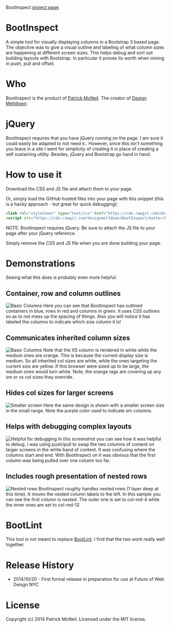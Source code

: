 BootInspect [project page](http://designmeltdown.github.io/BootInspect/).

BootInspect
===========

A simple tool for visually displaying columns in a Bootstrap 3 based page. The objective was to give a visual outline and labeling of what column sizes are happening at different screen sizes. This helps debug and sort out building layouts with Bootstrap. In particular it proves its worth when mixing in push, pull and offset.

Who
==============
BootInspect is the product of [Patrick McNeil](http://pmcneil.com). The creator of [Design Meltdown](http://designmeltdown.com). 

jQuery
===========
BootInspect requires that you have jQuery running on the page. I am sure it could easily be adapted to not need it.. However, since this isn't something you leave in a site I went for simplicity of creating it in place of creating a self sustaining utility.  Besides, jQuery and Bootstrap go hand in hand.

How to use it
===========
Download the CSS and JS file and attach them to your page.

Or, simply load the GitHub hosted files into your page with this snippet (this is a hacky approach - but great for quick debugging):
```html
<link rel="stylesheet" type="text/css" href="https://cdn.rawgit.com/designmeltdown/BootInspect/master/bootinspect.css"> 
<script src="https://cdn.rawgit.com/designmeltdown/BootInspect/master/bootinspect.js"></script>
```

NOTE: BootInspect requires jQuery. Be sure to attach the JS file to your page after your jQuery reference.

Simply remove the CSS and JS file when you are done building your page.

Demonstrations
==================
Seeing what this does is probably even more helpful:

## Container, row and column outlines

![Basic Columns](https://cloud.githubusercontent.com/assets/2159602/4706254/2b8ec640-5883-11e4-8214-776f399f8892.jpg)
Here you can see that BootInspect has outlined containers in blue, rows in red and columns in green. It uses CSS outlines so as to not mess up the spacing of things. Also you will notice it has labeled the columns to indicate which size column it is!

## Communicates inherited column sizes

![Basic Columns](https://cloud.githubusercontent.com/assets/2159602/4706254/2b8ec640-5883-11e4-8214-776f399f8892.jpg)
Note that the XS column is rendered in white while the medium ones are orange. This is because the current display size is medium. So all inherited col sizes are white, while the ones targeting the current size are yellow. If this browser were sized up to be large, the medium ones would turn white. Note, the orange tags are covering up any sm or xs col sizes they override.

## Hides col sizes for larger screens

![Smaller screen](https://cloud.githubusercontent.com/assets/2159602/4706256/2b92d456-5883-11e4-9f3c-ba81e80d39ef.jpg)
Here the same design is shown with a smaller screen size in the small range. Note the purple color used to indicate sm columns.

## Helps with debugging complex layouts

![Helpful for debugging](https://cloud.githubusercontent.com/assets/2159602/4706255/2b9151b2-5883-11e4-80cd-62f397a0e317.jpg)
In this screenshot you can see how it was helpful to debug. I was using push/pull to swap the two columns of content on larger screens in the white band of content. It was confusing where the columns start and end. With BootInspect on it was obvious that the first column was being pulled over one column too far. 

## Includes rough presentation of nested rows

![Nested rows](https://cloud.githubusercontent.com/assets/2159602/4706253/2b8a9cd2-5883-11e4-8d96-6451dcb274dd.jpg)
BootInspect roughly handles nested rows (1 layer deep at this time). It moves the nested column labels to the left. In this sample you can see the first column is nested. The outer one is set to col-md-4 while the inner ones are set to col-md-12. 

BootLint
===================
This tool is not meant to replace [BootLint](https://github.com/twbs/bootlint). I find that the two work really well together.

Release History
==============
* 2014/10/20 - First formal release in preperation for use at Future of Web Deisgn NYC

License
==============
Copyright (c) 2014 Patrick McNeil. Licensed under the MIT license.
